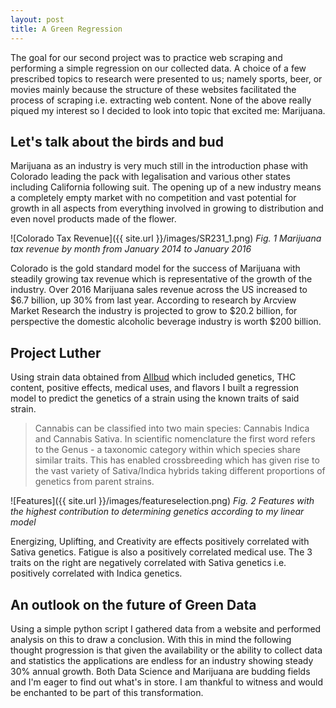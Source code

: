 ```yaml
---
layout: post
title: A Green Regression
---
```


The goal for our second project was to practice web scraping and performing a simple regression on our collected data. A choice of a few prescribed topics to research were presented to us; namely sports, beer, or movies mainly because the structure of these websites facilitated the process of scraping i.e. extracting web content. None of the above really piqued my interest so I decided to look into topic that excited me: Marijuana.

## Let's talk about the birds and bud

Marijuana as an industry is very much still in the introduction phase with Colorado leading the pack with legalisation and various other states including California following suit. The opening up of a new industry means a completely empty market with no competition and vast potential for growth in all aspects from everything involved in growing to distribution and even novel products made of the flower.


![Colorado Tax Revenue]({{ site.url }}/images/SR231_1.png)
<em>Fig. 1 Marijuana tax revenue by month from January 2014 to January 2016</em>


Colorado is the gold standard model for the success of Marijuana with steadily growing tax revenue which is representative of the growth of the industry. Over 2016 Marijuana sales revenue across the US increased to $6.7 billion, up 30% from last year. According to research by Arcview Market Research the industry is projected to grow to $20.2 billion, for perspective the domestic alcoholic beverage industry is worth $200 billion.

## Project Luther

Using strain data obtained from [Allbud](https://www.allbud.com/) which included genetics, THC content, positive effects, medical uses, and flavors I built a regression model to predict the genetics of a strain using the known traits of said strain. 

  > Cannabis can be classified into two main species: Cannabis Indica and Cannabis Sativa. In scientific nomenclature the first word refers to the Genus - a taxonomic category within which species share similar traits. This has enabled crossbreeding which has given rise to the vast variety of Sativa/Indica hybrids taking different proportions of genetics from parent strains.


![Features]({{ site.url }}/images/featureselection.png)
<em>Fig. 2 Features with the highest contribution to determining genetics according to my linear model</em>


Energizing, Uplifting, and Creativity are effects positively correlated with Sativa genetics. Fatigue is also a positively correlated medical use. The 3 traits on the right are negatively correlated with Sativa genetics i.e. positively correlated with Indica genetics.

## An outlook on the future of Green Data

Using a simple python script I gathered data from a website and performed analysis on this to draw a conclusion. With this in mind the following thought progression is that given the availability or the ability to collect data and statistics the applications are endless for an industry showing steady 30% annual growth. Both Data Science and Marijuana are budding fields and I'm eager to find out what's in store. I am thankful to witness and would be enchanted to be part of this transformation.